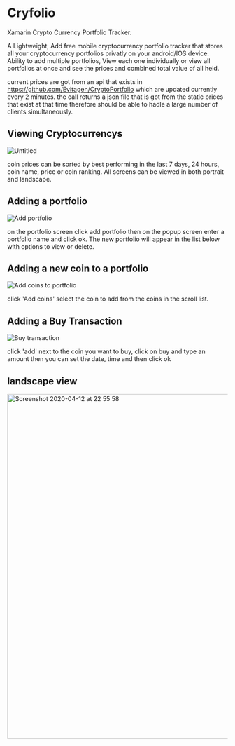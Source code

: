 # Cryfolio
Xamarin Crypto Currency Portfolio Tracker.

A Lightweight, Add free mobile cryptocurrency portfolio tracker that stores all your cryptocurrency portfolios privatly on your android/IOS device. Ability to add multiple portfolios, View each one individually or view all portfolios at once and see the prices and combined total value of all held.

current prices are got from an api that exists in https://github.com/Evitagen/CryptoPortfolio which are updated currently every 2 minutes. the call returns a json file that is got from the static prices that exist at that time therefore should be able to hadle a large number of clients simultaneously.



Viewing Cryptocurrencys
-----------------------

![Untitled](https://user-images.githubusercontent.com/9416798/79139527-61fd6780-7dae-11ea-9039-79ec631da3b7.gif)


coin prices can be sorted by best performing in the last 7 days, 24 hours, coin name, price or coin ranking. All screens can be viewed in both portrait and landscape.



Adding a portfolio
------------------


![Add portfolio](https://user-images.githubusercontent.com/9416798/79142900-2cf41380-7db4-11ea-810c-854ecab767b0.gif)   

on the portfolio screen click add portfolio then on the popup screen enter a portfolio name and click ok. The new portfolio will appear in the list below with options to view or delete.


Adding a new coin to a portfolio
--------------------------------

![Add coins to portfolio](https://user-images.githubusercontent.com/9416798/79144694-49de1600-7db7-11ea-9528-d72b1fbb0b5d.gif)

click 'Add coins' select the coin to add from the coins in the scroll list.


Adding a Buy Transaction
--------------------


![Buy transaction](https://user-images.githubusercontent.com/9416798/79144856-932e6580-7db7-11ea-87e4-8f4789d92bf9.gif)

click 'add' next to the coin you want to buy, click on buy and type an amount then you can set the date, time and then click ok


landscape view
--------------

<img width="787" alt="Screenshot 2020-04-12 at 22 55 58" src="https://user-images.githubusercontent.com/9416798/79080924-d681c900-7d10-11ea-88e6-9779f0520d63.png">


